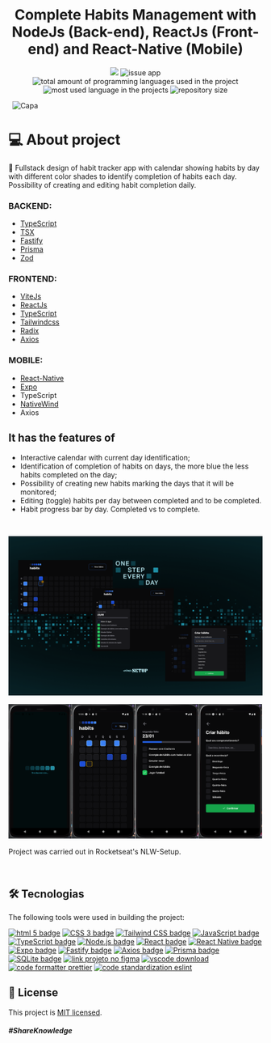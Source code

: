 <h1 align="center"> 
	 Complete Habits Management with NodeJs (Back-end), ReactJs (Front-end) and React-Native (Mobile)
</h1>

<p align="center">
<img src="https://img.shields.io/github/license/sestevao/habits_setup?color=ff0000" />
<img src="https://img.shields.io/github/issues/sestevao/habits_setup" alt="issue app" />
<img src="https://img.shields.io/github/languages/count/sestevao/habits_setup" alt="total amount of programming languages used in the project" />
<img src="https://img.shields.io/github/languages/top/sestevao/habits_setup" alt="most used language in the projects" />
 <img src="https://img.shields.io/github/repo-size/sestevao/habits_setup" alt="repository size" />
<p>

&nbsp;
![Capa]('/.github/image_fundo.png')

# 💻 About project

 🚀 Fullstack design of habit tracker app with calendar showing habits by day with different color shades to identify completion of habits each day. Possibility of creating and editing habit completion daily.

### BACKEND:

- [TypeScript](https://www.typescriptlang.org/docs/handbook/typescript-in-5-minutes.html)
- [TSX](https://tsx-docs.vercel.app/)
- [Fastify](https://www.fastify.io/docs/latest/)
- [Prisma](https://www.prisma.io/docs/getting-started)
- [Zod](https://zod.dev/?id=basic-usage)

### FRONTEND:

- [ViteJs](https://vitejs.dev/guide/)
- [ReactJs](https://react.dev/learn)
- [TypeScript](https://www.typescriptlang.org/docs/handbook/typescript-in-5-minutes.html)
- [Tailwindcss](https://tailwindcss.com/docs/installation)
- [Radix](https://www.radix-ui.com/docs/primitives/overview/getting-started)
- [Axios](https://axios-http.com/docs/intro)

### MOBILE:

- [React-Native](https://reactnative.dev/docs/getting-started)
- [Expo](https://docs.expo.dev/)
- TypeScript
- [NativeWind](https://www.nativewind.dev/quick-starts/create-react-native-app)
- Axios

## It has the features of

- Interactive calendar with current day identification;
- Identification of completion of habits on days, the more blue the less habits completed on the day;
- Possibility of creating new habits marking the days that it will be monitored;
- Editing (toggle) habits per day between completed and to be completed.
- Habit progress bar by day. Completed vs to complete.

&nbsp;

![Imagens-Web](https://github.com/LivioAlvarenga/Nlw-Setup/blob/master/files/Imagens-Web.png?raw=true)

![Imagens-Mobile](https://github.com/LivioAlvarenga/Nlw-Setup/blob/master/files/Imagens-Mobile.png?raw=true)

Project was carried out in Rocketseat's NLW-Setup.

&nbsp;

## 🛠 Tecnologias

The following tools were used in building the project:
<p>
  <a href= "https://html5.org/"><img alt="html 5 badge" src="https://img.shields.io/static/v1?logoWidth=15&logoColor=E34F26&logo=HTML5&label=Markup Language&message=HTML5&color=E34F26"></a>
  <a href= "https://developer.mozilla.org/pt-BR/docs/Web/CSS"><img alt="CSS 3 badge" src="https://img.shields.io/static/v1?logoWidth=15&logoColor=1572B6&logo=CSS3&label=Style&message=CSS3&color=1572B6"></a>
  <a href= "https://tailwindcss.com/"><img alt="Tailwind CSS badge" src="https://img.shields.io/static/v1?logoWidth=15&logoColor=06b6d4&logo=Tailwind CSS&label=Style&message=Tailwind CSS&color=06b6d4"></a>
  <a href= "https://www.javascript.com/"><img alt="JavaScript badge" src="https://img.shields.io/static/v1?logoWidth=15&logoColor=F7DF1E&logo=JavaScript&label=Language&message=JavaScript&color=F7DF1E"></a>
  <a href= "https://www.typescriptlang.org/"><img alt="TypeScript badge" src="https://img.shields.io/static/v1?logoWidth=15&logoColor=3178c6&logo=TypeScript&label=Language&message=TypeScript&color=3178c6"></a>
  <a href= "https://nodejs.org/en/"><img alt="Node.js badge" src="https://img.shields.io/static/v1?logoWidth=15&logoColor=339933&logo=Node.js&label=Runtime Environment&message=Node.js&color=3139933"></a>
  <a href= "https://reactjs.org/"><img alt="React badge" src="https://img.shields.io/static/v1?logoWidth=15&logoColor=61dafb&logo=React&label=Framework&message=React&color=61dafb"></a>
  <a href= "https://reactnative.dev/"><img alt="React Native badge" src="https://img.shields.io/static/v1?logoWidth=15&logoColor=61dafb&logo=React&label=Framework&message=React Native&color=61dafb"></a>
  <a href= "https://expo.dev/"><img alt="Expo badge" src="https://img.shields.io/static/v1?logoWidth=15&logoColor=000020&logo=Expo&label=React tool&message=Expo&color=000020"></a>
  <a href= "https://www.fastify.io/"><img alt="Fastify badge" src="https://img.shields.io/static/v1?logoWidth=15&logoColor=000000&logo=Fastify&label=Framework&message=Fastify&color=000000"></a>
  <a href= "https://axios-http.com/"><img alt="Axios badge" src="https://img.shields.io/static/v1?logoWidth=15&logoColor=5a29e4&logo=Axios&label=HTTP Client&message=Axios&color=5a29e4"></a>
  <a href= "https://www.prisma.io/"><img alt="Prisma badge" src="https://img.shields.io/static/v1?logoWidth=15&logoColor=2d3748&logo=Prisma&label=ORM&message=Prisma&color=2d3748"></a>
  <a href= "https://www.sqlite.org/index.html"><img alt="SQLite badge" src="https://img.shields.io/static/v1?logoWidth=15&logoColor=003b57&logo=SQLite&label=Database&message=SQLite&color=003b57"></a>
  <a href= "https://www.figma.com/file/QQXvJRUjgkMA1gHHh63rFw/Habits-(i)-(Community)?t=ZIPBAGYzdRufIN0g-0"><img alt="link projeto no figma" src="https://img.shields.io/static/v1?logoWidth=15&logoColor=F24E1E&logo=Figma&label=Designer&message=Figma&color=F24E1E"></a>
  <a href= "https://code.visualstudio.com/download"><img alt="vscode download" src="https://img.shields.io/static/v1?logoWidth=15&logoColor=007ACC&logo=Visual Studio Code&label=IDE&message=Visual Studio Code&color=007ACC"></a>
  <a href= "https://github.com/prettier/prettier"><img alt="code formatter prettier" src="https://img.shields.io/static/v1?logoWidth=15&logoColor=F7B93E&logo=Prettier&label=Code Formatter&message=Prettier&color=F7B93E"></a>
  <a href= "https://eslint.org/"><img alt="code standardization eslint" src="https://img.shields.io/static/v1?logoWidth=15&logoColor=4B32C3&logo=ESLint&label=Code Standardization&message=ESLint&color=4B32C3"></a>
</p>


## 📝 License

This project is [MIT licensed](./LICENSE).

##### _#ShareKnowledge_
